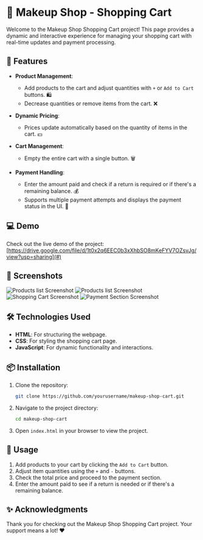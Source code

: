 # 💄 Makeup Shop - Shopping Cart

Welcome to the Makeup Shop Shopping Cart project! This page provides a dynamic and interactive experience for managing your shopping cart with real-time updates and payment processing.

## 🛒 Features

- **Product Management**: 
  - Add products to the cart and adjust quantities with `+` or `Add to Cart` buttons. 🛍️
  - Decrease quantities or remove items from the cart. ❌

- **Dynamic Pricing**: 
  - Prices update automatically based on the quantity of items in the cart. 💵

- **Cart Management**: 
  - Empty the entire cart with a single button. 🗑️

- **Payment Handling**:
  - Enter the amount paid and check if a return is required or if there's a remaining balance. 💰
  - Supports multiple payment attempts and displays the payment status in the UI. 🧾

## 💻 Demo

Check out the live demo of the project: [https://drive.google.com/file/d/1t0x2q6EEC0b3xXhbSO8mKeFYV7OZsvJg/view?usp=sharing](#)

## 📸 Screenshots

![Products list Screenshot](./ScreenShots/screen20%shot1.png)
![Products list Screenshot](./ScreenShots/screen20%shot2.png)
![Shopping Cart Screenshot](./ScreenShots/screen20%shot3.png)
![Payment Section Screenshot](path-to-screenshot4.png)

## 🛠️ Technologies Used

- **HTML**: For structuring the webpage.
- **CSS**: For styling the shopping cart page.
- **JavaScript**: For dynamic functionality and interactions.

## 📦 Installation

1. Clone the repository:
    ```bash
    git clone https://github.com/yourusername/makeup-shop-cart.git
    ```

2. Navigate to the project directory:
    ```bash
    cd makeup-shop-cart
    ```

3. Open `index.html` in your browser to view the project.

## 🚀 Usage

1. Add products to your cart by clicking the `Add to Cart` button.
2. Adjust item quantities using the `+` and `-` buttons.
3. Check the total price and proceed to the payment section.
4. Enter the amount paid to see if a return is needed or if there's a remaining balance.


## ✨ Acknowledgments

Thank you for checking out the Makeup Shop Shopping Cart project. Your support means a lot! ❤️
